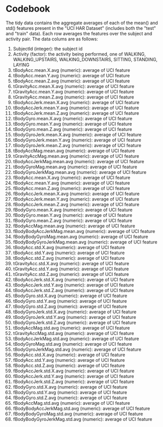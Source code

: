 # Codebook

The tidy data contains the aggregate averages of each of the mean() and
std() features present in the "UCI HAR Dataset" (includes both the "test"
and "train" data).  Each row averages the features over the subject and
activity pair.  The data colums are as follows:

 1. SubjectId (integer): the subject id
 1. Activity (factor): the activity being performed, one of WALKING,
    WALKING\_UPSTAIRS, WALKING\_DOWNSTAIRS, SITTING, STANDING, LAYING
 1. tBodyAcc.mean.X.avg (numeric): average of UCI feature
 1. tBodyAcc.mean.Y.avg (numeric): average of UCI feature
 1. tBodyAcc.mean.Z.avg (numeric): average of UCI feature
 1. tGravityAcc.mean.X.avg (numeric): average of UCI feature
 1. tGravityAcc.mean.Y.avg (numeric): average of UCI feature
 1. tGravityAcc.mean.Z.avg (numeric): average of UCI feature
 1. tBodyAccJerk.mean.X.avg (numeric): average of UCI feature
 1. tBodyAccJerk.mean.Y.avg (numeric): average of UCI feature
 1. tBodyAccJerk.mean.Z.avg (numeric): average of UCI feature
 1. tBodyGyro.mean.X.avg (numeric): average of UCI feature
 1. tBodyGyro.mean.Y.avg (numeric): average of UCI feature
 1. tBodyGyro.mean.Z.avg (numeric): average of UCI feature
 1. tBodyGyroJerk.mean.X.avg (numeric): average of UCI feature
 1. tBodyGyroJerk.mean.Y.avg (numeric): average of UCI feature
 1. tBodyGyroJerk.mean.Z.avg (numeric): average of UCI feature
 1. tBodyAccMag.mean.avg (numeric): average of UCI feature
 1. tGravityAccMag.mean.avg (numeric): average of UCI feature
 1. tBodyAccJerkMag.mean.avg (numeric): average of UCI feature
 1. tBodyGyroMag.mean.avg (numeric): average of UCI feature
 1. tBodyGyroJerkMag.mean.avg (numeric): average of UCI feature
 1. fBodyAcc.mean.X.avg (numeric): average of UCI feature
 1. fBodyAcc.mean.Y.avg (numeric): average of UCI feature
 1. fBodyAcc.mean.Z.avg (numeric): average of UCI feature
 1. fBodyAccJerk.mean.X.avg (numeric): average of UCI feature
 1. fBodyAccJerk.mean.Y.avg (numeric): average of UCI feature
 1. fBodyAccJerk.mean.Z.avg (numeric): average of UCI feature
 1. fBodyGyro.mean.X.avg (numeric): average of UCI feature
 1. fBodyGyro.mean.Y.avg (numeric): average of UCI feature
 1. fBodyGyro.mean.Z.avg (numeric): average of UCI feature
 1. fBodyAccMag.mean.avg (numeric): average of UCI feature
 1. fBodyBodyAccJerkMag.mean.avg (numeric): average of UCI feature
 1. fBodyBodyGyroMag.mean.avg (numeric): average of UCI feature
 1. fBodyBodyGyroJerkMag.mean.avg (numeric): average of UCI feature
 1. tBodyAcc.std.X.avg (numeric): average of UCI feature
 1. tBodyAcc.std.Y.avg (numeric): average of UCI feature
 1. tBodyAcc.std.Z.avg (numeric): average of UCI feature
 1. tGravityAcc.std.X.avg (numeric): average of UCI feature
 1. tGravityAcc.std.Y.avg (numeric): average of UCI feature
 1. tGravityAcc.std.Z.avg (numeric): average of UCI feature
 1. tBodyAccJerk.std.X.avg (numeric): average of UCI feature
 1. tBodyAccJerk.std.Y.avg (numeric): average of UCI feature
 1. tBodyAccJerk.std.Z.avg (numeric): average of UCI feature
 1. tBodyGyro.std.X.avg (numeric): average of UCI feature
 1. tBodyGyro.std.Y.avg (numeric): average of UCI feature
 1. tBodyGyro.std.Z.avg (numeric): average of UCI feature
 1. tBodyGyroJerk.std.X.avg (numeric): average of UCI feature
 1. tBodyGyroJerk.std.Y.avg (numeric): average of UCI feature
 1. tBodyGyroJerk.std.Z.avg (numeric): average of UCI feature
 1. tBodyAccMag.std.avg (numeric): average of UCI feature
 1. tGravityAccMag.std.avg (numeric): average of UCI feature
 1. tBodyAccJerkMag.std.avg (numeric): average of UCI feature
 1. tBodyGyroMag.std.avg (numeric): average of UCI feature
 1. tBodyGyroJerkMag.std.avg (numeric): average of UCI feature
 1. fBodyAcc.std.X.avg (numeric): average of UCI feature
 1. fBodyAcc.std.Y.avg (numeric): average of UCI feature
 1. fBodyAcc.std.Z.avg (numeric): average of UCI feature
 1. fBodyAccJerk.std.X.avg (numeric): average of UCI feature
 1. fBodyAccJerk.std.Y.avg (numeric): average of UCI feature
 1. fBodyAccJerk.std.Z.avg (numeric): average of UCI feature
 1. fBodyGyro.std.X.avg (numeric): average of UCI feature
 1. fBodyGyro.std.Y.avg (numeric): average of UCI feature
 1. fBodyGyro.std.Z.avg (numeric): average of UCI feature
 1. fBodyAccMag.std.avg (numeric): average of UCI feature
 1. fBodyBodyAccJerkMag.std.avg (numeric): average of UCI feature
 1. fBodyBodyGyroMag.std.avg (numeric): average of UCI feature
 1. fBodyBodyGyroJerkMag.std.avg (numeric): average of UCI feature

